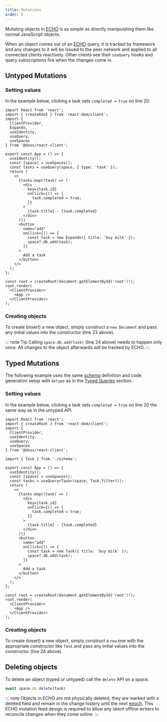 ```yaml
---
title: Mutations
order: 5
---
```


Mutating objects in [ECHO](../platform/) is as simple as directly manipulating them like normal JavaScript objects.

When an object comes out of an [ECHO](../platform/) query, it is tracked by framework and any changes to it will be issued to the peer network and applied to all connected clients reactively. Other clients see their `useQuery` hooks and query subscriptions fire when the changes come in.

## Untyped Mutations

### Setting values

In the example below, clicking a task sets `completed = true` on line 20.

```tsx{19,23,24} file=./snippets/mutations.tsx#L5-
import React from 'react';
import { createRoot } from 'react-dom/client';
import {
  ClientProvider,
  Expando,
  useIdentity,
  useQuery,
  useSpaces
} from '@dxos/react-client';

export const App = () => {
  useIdentity();
  const [space] = useSpaces();
  const tasks = useQuery(space, { type: 'task' });
  return (
    <>
      {tasks.map((task) => (
        <div
          key={task.id}
          onClick={() => {
            task.completed = true;
          }}
        >
          {task.title} - {task.completed}
        </div>
      ))}
      <button
        name="add"
        onClick={() => {
          const task = new Expando({ title: 'buy milk' });
          space?.db.add(task);
        }}
      >
        Add a task
      </button>
    </>
  );
};

const root = createRoot(document.getElementById('root')!);
root.render(
  <ClientProvider>
    <App />
  </ClientProvider>
);
```

### Creating objects

To create (insert) a new object, simply construct a `new Document` and pass any initial values into the constructor (line 23 above).

::: note Tip
Calling `space.db.add(task)` (line 24 above) needs to happen only once. All changes to the object afterwards will be tracked by ECHO.
:::

## Typed Mutations

The following example uses the same [schema](./queries#typed-queries) definition and code generation setup with `dxtype` as in the [Typed Queries](./queries#typed-queries) section.

### Setting values

In the example below, clicking a task sets `completed = true` on line 20 the same way as in the untyped API.

```tsx{20,24,25} file=./snippets/mutations-typed.tsx#L5-
import React from 'react';
import { createRoot } from 'react-dom/client';
import {
  ClientProvider,
  useIdentity,
  useQuery,
  useSpaces
} from '@dxos/react-client';

import { Task } from './schema';

export const App = () => {
  useIdentity();
  const [space] = useSpaces();
  const tasks = useQuery<Task>(space, Task.filter());
  return (
    <>
      {tasks.map((task) => (
        <div
          key={task.id}
          onClick={() => {
            task.completed = true;
          }}
        >
          {task.title} - {task.completed}
        </div>
      ))}
      <button
        name="add"
        onClick={() => {
          const task = new Task({ title: 'buy milk' });
          space?.db.add(task);
        }}
      >
        Add a task
      </button>
    </>
  );
};

const root = createRoot(document.getElementById('root')!);
root.render(
  <ClientProvider>
    <App />
  </ClientProvider>
);
```

### Creating objects

To create (insert) a new object, simply construct a `new` one with the appropriate constructor like `Task` and pass any initial values into the constructor (line 24 above).

## Deleting objects

To delete an object (typed or untyped) call the `delete` API on a space.

```ts
await space.db.delete(task)
```

::: note
Objects in ECHO are not physically deleted, they are marked with a deleted field and remain in the change history until the next [epoch](../glossary#epoch). This ECHO mutation feed design is required to allow any latent offline writers to reconcile changes when they come online.
:::
